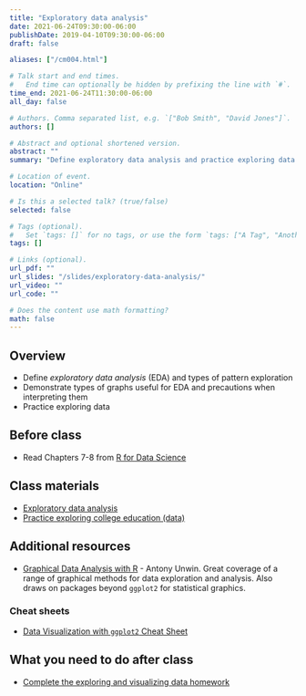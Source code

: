 ```yaml
---
title: "Exploratory data analysis"
date: 2021-06-24T09:30:00-06:00
publishDate: 2019-04-10T09:30:00-06:00
draft: false

aliases: ["/cm004.html"]

# Talk start and end times.
#   End time can optionally be hidden by prefixing the line with `#`.
time_end: 2021-06-24T11:30:00-06:00
all_day: false

# Authors. Comma separated list, e.g. `["Bob Smith", "David Jones"]`.
authors: []

# Abstract and optional shortened version.
abstract: ""
summary: "Define exploratory data analysis and practice exploring data with visualization methods."

# Location of event.
location: "Online"

# Is this a selected talk? (true/false)
selected: false

# Tags (optional).
#   Set `tags: []` for no tags, or use the form `tags: ["A Tag", "Another Tag"]` for one or more tags.
tags: []

# Links (optional).
url_pdf: ""
url_slides: "/slides/exploratory-data-analysis/"
url_video: ""
url_code: ""

# Does the content use math formatting?
math: false
---
```




## Overview

* Define *exploratory data analysis* (EDA) and types of pattern exploration
* Demonstrate types of graphs useful for EDA and precautions when interpreting them
* Practice exploring data

## Before class

* Read Chapters 7-8 from [R for Data Science](http://r4ds.had.co.nz/)

## Class materials

* [Exploratory data analysis](/notes/exploratory-data-analysis/)
* [Practice exploring college education (data)](/notes/exploratory-data-analysis-practice/)

## Additional resources

* [Graphical Data Analysis with R](http://proxy.uchicago.edu/login?url=http://search.ebscohost.com/login.aspx?direct=true&db=nlebk&AN=1338290&site=ehost-live&scope=site&ebv=EB&ppid=pp_A) - Antony Unwin. Great coverage of a range of graphical methods for data exploration and analysis. Also draws on packages beyond `ggplot2` for statistical graphics.

### Cheat sheets

* [Data Visualization with `ggplot2` Cheat Sheet](https://www.rstudio.com/wp-content/uploads/2015/12/ggplot2-cheatsheet-2.0.pdf)

## What you need to do after class

* [Complete the exploring and visualizing data homework](/homework/explore-data/)
